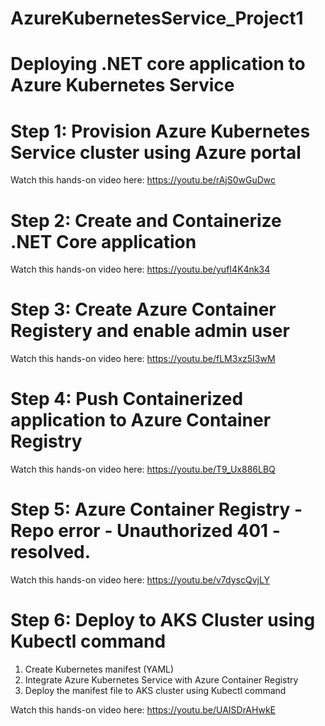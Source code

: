 # AzureKubernetesService_Project1

# Deploying .NET core application to Azure Kubernetes Service

# Step 1: Provision Azure Kubernetes Service cluster using Azure portal

Watch this hands-on video here: https://youtu.be/rAjS0wGuDwc

# Step 2: Create and Containerize .NET Core application

Watch this hands-on video here: https://youtu.be/yufI4K4nk34

# Step 3: Create Azure Container Registery and enable admin user

Watch this hands-on video here: https://youtu.be/fLM3xz5I3wM

# Step 4: Push Containerized application to Azure Container Registry

Watch this hands-on video here: https://youtu.be/T9_Ux886LBQ

# Step 5: Azure Container Registry - Repo error - Unauthorized 401 - resolved.

Watch this hands-on video here: https://youtu.be/v7dyscQvjLY

# Step 6: Deploy to AKS Cluster using Kubectl command

1. Create Kubernetes manifest (YAML)
2. Integrate Azure Kubernetes Service with Azure Container Registry
3. Deploy the manifest file to AKS cluster using Kubectl command
   
Watch this hands-on video here: https://youtu.be/UAISDrAHwkE



